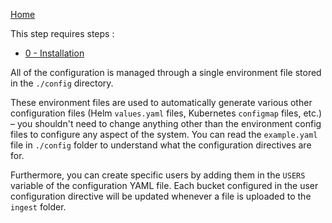 
[Home](./*-Home.md)

This step requires steps :
- [0 - Installation](./0-Installation.md)


All of the configuration is managed through a single environment file stored in the `./config` directory.

These environment files are used to automatically generate various other configuration files (Helm `values.yaml` files, Kubernetes `configmap` files, etc.) – you shouldn't need to change anything other than the environment config files to configure any aspect of the system.
You can read the `example.yaml` file in `./config` folder to understand what the configuration directives are for.

Furthermore, you can create specific users by adding them in the `USERS` variable of the configuration YAML file.
Each bucket configured in the user configuration directive will be updated whenever a file is uploaded to the `ingest` folder.
